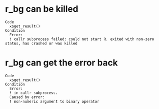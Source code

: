 # r_bg can be killed

    Code
      x$get_result()
    Condition
      Error:
      ! callr subprocess failed: could not start R, exited with non-zero status, has crashed or was killed

# r_bg can get the error back

    Code
      x$get_result()
    Condition
      Error:
      ! in callr subprocess.
      Caused by error:
      ! non-numeric argument to binary operator

